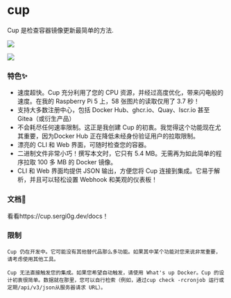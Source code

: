 # cup

Cup 是检查容器镜像更新最简单的方法.

![](https://cdn.jsdelivr.net/gh/xiaoY233/PicList@main/public/assets/Cup.png)

![](https://img.shields.io/badge/Copyright-arch3rPro-ff9800?style=flat&logo=github&logoColor=white)

### 特色✨
- 速度超快。Cup 充分利用了您的 CPU 资源，并经过高度优化，带来闪电般的速度。在我的 Raspberry Pi 5 上，58 张图片的读取仅用了 3.7 秒！
- 支持大多数注册中心，包括 Docker Hub、ghcr.io、Quay、lscr.io 甚至 Gitea（或衍生产品）
- 不会耗尽任何速率限制。这正是我创建 Cup 的初衷。我觉得这个功能现在尤其重要，因为Docker Hub 正在降低未经身份验证用户的拉取限制。
- 漂亮的 CLI 和 Web 界面，可随时检查您的容器。
- 二进制文件非常小巧！撰写本文时，它只有 5.4 MB。无需再为如此简单的程序拉取 100 多 MB 的 Docker 镜像。
- CLI 和 Web 界面均提供 JSON 输出，方便您将 Cup 连接到集成。它易于解析，并且可以轻松设置 Webhook 和美观的仪表板！

### 文档📘
看看https://cup.sergi0g.dev/docs！

### 限制

```
Cup 仍在开发中。它可能没有其他替代品那么多功能。如果其中某个功能对您来说非常重要，请考虑使用其他工具。

Cup 无法直接触发您的集成。如果您希望自动触发，请使用 What's up Docker。Cup 的设计初衷很简单。数据就在那里，您可以自行检索（例如，通过cup check -rcronjob 运行或定期/api/v3/json从服务器请求 URL）。
```